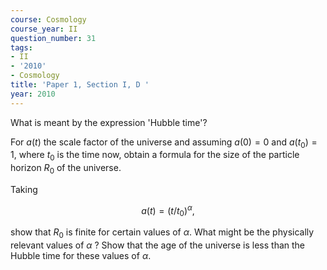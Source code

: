 ```yaml
---
course: Cosmology
course_year: II
question_number: 31
tags:
- II
- '2010'
- Cosmology
title: 'Paper 1, Section I, D '
year: 2010
---
```




What is meant by the expression 'Hubble time'?

For $a(t)$ the scale factor of the universe and assuming $a(0)=0$ and $a\left(t_{0}\right)=1$, where $t_{0}$ is the time now, obtain a formula for the size of the particle horizon $R_{0}$ of the universe.

Taking

$$a(t)=\left(t / t_{0}\right)^{\alpha},$$

show that $R_{0}$ is finite for certain values of $\alpha$. What might be the physically relevant values of $\alpha$ ? Show that the age of the universe is less than the Hubble time for these values of $\alpha$.